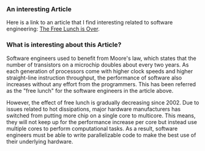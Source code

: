 ### An interesting Article
Here is a link to an article that I find interesting related to software engineering: [The Free Lunch is Over](http://www.gotw.ca/publications/concurrency-ddj.htm).

### What is interesting about this Article?
Software engineers used to benefit from Moore's law, which states that the number of transistors on a microchip doubles about every two years. As each generation of processors come with higher clock speeds and higher
straight-line instruction throughput, the performance of software also increases without any effort from the programmers. This has been referred as the "free lunch" for the software engineers in the article above.

However, the effect of free lunch is gradually decreasing since 2002. Due to issues related to hot dissipations, major hardware manufacturers has switched from putting more chip on a single core to multicore. This means, they will not keep up for the performance increase per core but instead use multiple cores to perform computational tasks. As a result, software engineers must be able to write parallelizable code to make the best use of their underlying hardware.
 
